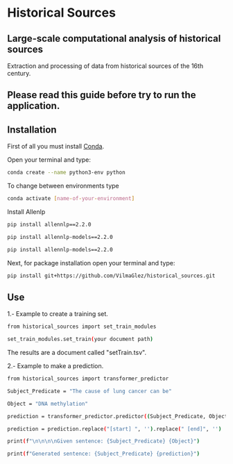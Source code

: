 # Historical Sources
## Large-scale computational analysis of historical sources

Extraction and processing of data from historical sources of the 16th century.

## Please read this guide before try to run the application.


## Installation

First of all you must install [Conda](https://www.anaconda.com/products/distribution).

Open your terminal and type:

```sh
conda create --name python3-env python
```
To change between environments type

```sh
conda activate [name-of-your-environment]
```
Install Allenlp
 
```sh
pip install allennlp==2.2.0

pip install allennlp-models==2.2.0
```

```sh
pip install allennlp-models==2.2.0
```
Next, for package installation open your terminal and type:

```sh 
pip install git+https://github.com/VilmaGlez/historical_sources.git
```

## Use 

1.- Example to create a training set. 

```sh 
from historical_sources import set_train_modules

set_train_modules.set_train(your document path)

```

The results are a document called "setTrain.tsv".


2.- Example to make a prediction.

```sh 
from historical_sources import transformer_predictor

Subject_Predicate = "The cause of lung cancer can be"

Object = "DNA methylation"

prediction = transformer_predictor.predictor((Subject_Predicate, Object))

prediction = prediction.replace("[start] ", '').replace(" [end]", '')

print(f"\n\n\n\nGiven sentence: {Subject_Predicate} {Object}")

print(f"Generated sentence: {Subject_Predicate} {prediction}")

```



